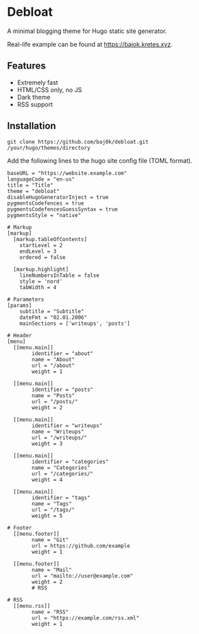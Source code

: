 # Debloat
A minimal blogging theme for Hugo static site generator.

Real-life example can be found at https://bajok.kretes.xyz.

## Features
- Extremely fast
- HTML/CSS only, no JS
- Dark theme
- RSS support

## Installation
```
git clone https://github.com/baj0k/debloat.git /your/hugo/themes/directory
```
Add the following lines to the hugo site config file (TOML format).
```
baseURL = "https://website.example.com"
languageCode = "en-us"
title = "Title"
theme = "debloat"
disableHugoGeneratorInject = true
pygmentsCodefences = true
pygmentsCodefencesGuessSyntax = true
pygmentsStyle = "native"

# Markup
[markup]
  [markup.tableOfContents]
    startLevel = 2
    endLevel = 3
    ordered = false

  [markup.highlight]
    lineNumbersInTable = false
    style = 'nord'
    tabWidth = 4

# Parameters
[params]
    subtitle = "Subtitle"
    dateFmt = "02.01.2006"
    mainSections = ['writeups', 'posts']

# Header
[menu]
  [[menu.main]]
        identifier = "about"
        name = "About"
        url = "/about"
        weight = 1 

  [[menu.main]]
        identifier = "posts"
        name = "Posts"
        url = "/posts/"
        weight = 2 

  [[menu.main]]
        identifier = "writeups"
        name = "Writeups"
        url = "/writeups/"
        weight = 3 

  [[menu.main]]
        identifier = "categories"
        name = "Categories"
        url = "/categories/"
        weight = 4 

  [[menu.main]]
        identifier = "tags"
        name = "Tags"
        url = "/tags/"
        weight = 5

# Footer
  [[menu.footer]]
        name = "Git"
        url = https://github.com/example
        weight = 1 

  [[menu.footer]]
        name = "Mail"
        url = "mailto://user@example.com"
        weight = 2 
        # RSS

# RSS
  [[menu.rss]]
        name = "RSS"
        url = "https://example.com/rss.xml"
        weight = 1
```
